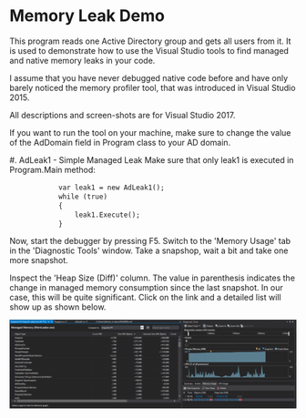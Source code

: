 Memory Leak Demo
================

This program reads one Active Directory group and gets all users from it. It is used to demonstrate how to use the Visual Studio tools to find managed and native memory leaks in your code.

I assume that you have never debugged native code before and have only barely noticed the memory profiler tool, that was introduced in Visual Studio 2015.

All descriptions and screen-shots are for Visual Studio 2017.

If you want to run the tool on your machine, make sure to change the value of the AdDomain field in Program class to your AD domain.

#. AdLeak1 - Simple Managed Leak
Make sure that only leak1 is executed in Program.Main method:
```
            var leak1 = new AdLeak1();
            while (true)
            {
                leak1.Execute();
            }
```
Now, start the debugger by pressing F5. Switch to the 'Memory Usage' tab in the 'Diagnostic Tools' window. Take a snapshop, wait a bit and take one more snapshot.

Inspect the 'Heap Size (Diff)' column. The value in parenthesis indicates the change in managed memory consumption since the last snapshot. 
In our case, this will be quite significant. Click on the link and a detailed list will show up as shown below.

![Leak1](/Leak1.png "Managed Memory Leak")